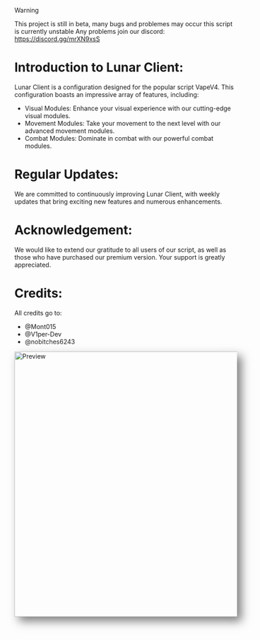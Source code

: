 > [!WARNING]
> This project is still in beta, many bugs and problemes may occur this script is currently unstable
> Any problems join our discord: https://discord.gg/mrXN9xsS

# Introduction to Lunar Client:

Lunar Client is a configuration designed for the popular script VapeV4. This configuration boasts an impressive array of features, including:

- Visual Modules: Enhance your visual experience with our cutting-edge visual modules.
- Movement Modules: Take your movement to the next level with our advanced movement modules.
- Combat Modules: Dominate in combat with our powerful combat modules.

# Regular Updates:

We are committed to continuously improving Lunar Client, with weekly updates that bring exciting new features and numerous enhancements.

# Acknowledgement:

We would like to extend our gratitude to all users of our script, as well as those who have purchased our premium version. Your support is greatly appreciated.

# Credits:

All credits go to:

- @Mont015
- @V1per-Dev
- @nobitches6243

<img src="LunarClient" alt="Preview" width="600" style="box-shadow: 10px 10px 20px rgba(0, 0, 0, 0.5), -10px -10px 20px rgba(255, 255, 255, 0.3);" />


